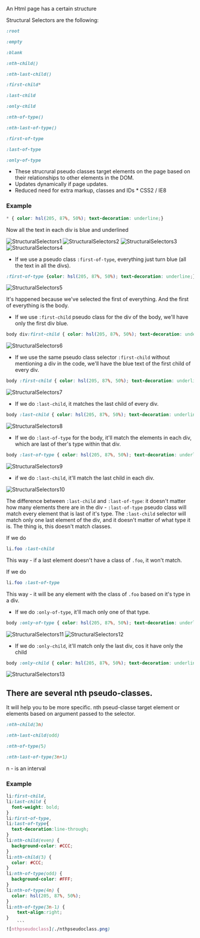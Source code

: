 An Html page has a certain structure

Structural Selectors are the following:
```css
:root

:empty

:blank

:nth-child()

:nth-last-child()

:first-child*

:last-child

:only-child

:nth-of-type()

:nth-last-of-type()

:first-of-type

:last-of-type

:only-of-type
```
* These strucrural pseudo classes target elements on the page based on their relationships to other elements in the DOM.
* Updates dynamically if page updates.
* Reduced need for extra markup, classes and IDs  * CSS2 / IE8

### Example

```css
* { color: hsl(205, 87%, 50%); text-decoration: underline;}
```
Now all the text in each div is blue and underlined

![StructuralSelectors1](./StructuralSelectors1.png)
![StructuralSelectors2](./StructuralSelectors2.png)
![StructuralSelectors3](./StructuralSelectors3.png)
![StructuralSelectors4](./StructuralSelectors4.png)

* If we use a pseudo class `:first-of-type`, everything just turn blue (all the text in all the divs).

```css
:first-of-type {color: hsl(205, 87%, 50%); text-decoration: underline;}
```
![StructuralSelectors5](./StructuralSelectors5.png)

It's happened because we've selected the first of everything. And the first of everything is the body. 

* If we use `:first-child` pseudo class for the div of the body, we'll have only the first div blue.
```css 
body div:first-child { color: hsl(205, 87%, 50%); text-decoration: underline;}
```
 ![StructuralSelectors6](./StructuralSelectors6.png)

* If we use the same pseudo class selector `:first-child` without mentioning a div in the code, we'll have the blue text of the first child of every div. 
```css
body :first-child { color: hsl(205, 87%, 50%); text-decoration: underline;}
```
![StructuralSelectors7](./StructuralSelectors7.png)

* If we do `:last-child`, it matches the last child of every div.
```css
body :last-child { color: hsl(205, 87%, 50%); text-decoration: underline;}
```
![StructuralSelectors8](./StructuralSelectors8.png)

* If we do `:last-of-type` for the body, it'll match the elements in each div, which are last of ther's type within that div.
```css
body :last-of-type { color: hsl(205, 87%, 50%); text-decoration: underline;}
```
![StructuralSelectors9](./StructuralSelectors9.png)

* if we do `:last-child`, it'll match the last child in each div.

![StructuralSelectors10](./StructuralSelectors10.png)

The difference between `:last-child` and `:last-of-type`: it doesn't matter how many elements there are in the div - `:last-of-type` pseudo class will match every element that is last of it's type. The `:last-child` selector will match only one last element of the div, and it doesn't matter of what type it is. The thing is, this doesn't match classes. 

If we do  
```css
li.foo :last-child 
```
This way - if a last element doesn't have a class of `.foo`, it won't match. 

If we do  
```css
li.foo :last-of-type
```
This way - it will be any element with the class of `.foo` based on it's type in a div.  

* If we do `:only-of-type`, it'll mach only one of that type. 

```css
body :only-of-type { color: hsl(205, 87%, 50%); text-decoration: underline;}
```
![StructuralSelectors11](./StructuralSelectors11.png)
![StructuralSelectors12](./StructuralSelectors12.png)

* If we do `:only-child`, it'll match only the last div, cos it have only the child

```css
body :only-child { color: hsl(205, 87%, 50%); text-decoration: underline;}
```
![StructuralSelectors13](./StructuralSelectors13.png)

## There are several nth pseudo-classes.

It will help you to be more specific. nth pseud-classe target element or elements based on argument passed to the selector. 

```css
:nth-child(3n)

:nth-last-child(odd)

:nth-of-type(5)

:nth-last-of-type(3n+1) 
```
n - is an interval

### Example

```css
li:first-child,
li:last-child {
  font-weight: bold;
}
li:first-of-type,
li:last-of-type{
  text-decoration:line-through;
}
li:nth-child(even) {
  background-color: #CCC;
}
li:nth-child(3) {
  color: #CCC;
}
li:nth-of-type(odd) {
  background-color: #FFF;
}
li:nth-of-type(4n) {
  color: hsl(205, 87%, 50%);
}
li:nth-of-type(3n-1) {
    text-align:right;
}
    ```
![nthpseudoclass](./nthpseudoclass.png)